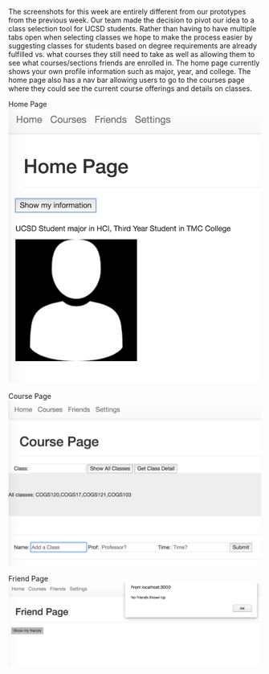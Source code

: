 The screenshots for this week are entirely different from our prototypes from the previous week. Our team made the decision to pivot our idea to a class selection tool for UCSD students. Rather than having to have multiple tabs open when selecting classes we hope to make the process easier by suggesting classes for students based on degree requirements are already fulfilled vs. what courses they still need to take as well as allowing them to see what courses/sections friends are enrolled in. The home page currently shows your own profile information such as major, year, and college. The home page also has a nav bar allowing users to go to the courses page where they could see the current course offerings and details on classes.

Home Page
![home](home.png)

Course Page
![course](course.png)

Friend Page
![friend](friend.png)